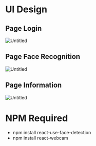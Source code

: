 # UI Design

## Page Login
![Untitled](https://s3-us-west-2.amazonaws.com/secure.notion-static.com/a84b36c1-0d80-4060-8024-164035615f73/Untitled.png)

## Page Face Recognition
![Untitled](https://s3-us-west-2.amazonaws.com/secure.notion-static.com/08f4fdd0-158a-4029-8756-66abfda3c4aa/Untitled.png)

## Page Information
![Untitled](https://s3-us-west-2.amazonaws.com/secure.notion-static.com/109d4606-d332-4e65-b0be-6c9c6f14e697/Untitled.png)

# NPM Required

- npm install react-use-face-detection
- npm install react-webcam

